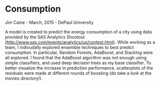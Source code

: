 Consumption
===
Jim Caine - March, 2015 - DePaul University

A model is created to predict the energy consumption of a city using data provided by the SAS Analytics Shootout (http://www.sas.com/events/analytics/us/contest.html).  While working as a team, I indivudally explored ensemble techniques to best predict consumption.  In particular, Random Forests, AdaBoost, and Stacking were all explored.  I found that the AdaBoost algorithm was not enough using simple classifiers, and used deep decision trees as my base classifier.  To better visualize the increase in prediction performance, scatterplots of the residuals were made at different rounds of boosting (do take a look at the movies directory!).
